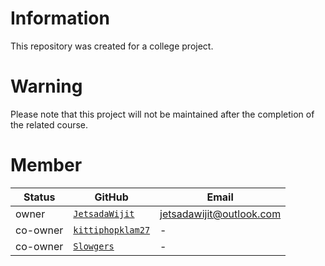 # Information

This repository was created for a college project.

# Warning

Please note that this project will not be maintained after the completion of the related course.

# Member
|Status|GitHub|Email|
|-|-|-|
|owner|[`JetsadaWijit`](https://github.com/JetsadaWijit)|jetsadawijit@outlook.com|
|co-owner|[`kittiphopklam27`](https://github.com/kittiphopklam27)|-|
|co-owner|[`Slowgers`](https://github.com/Slowgers)|-|
